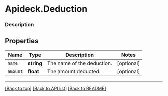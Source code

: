# Apideck.Deduction

### Description

## Properties
Name | Type | Description | Notes
------------ | ------------- | ------------- | -------------
`name` | **string** | The name of the deduction. | [optional] 
`amount` | **float** | The amount deducted. | [optional] 





---

[[Back to top]](#) [[Back to API list]](../../../../README.md#documentation-for-api-endpoints) [[Back to README]](../../../../README.md)


